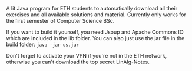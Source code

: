 A lit Java program for ETH students to automatically download all their exercises and all available solutions and material.
Currently only works for the first semester of Computer Science BSc.

If you want to build it yourself, you need Jsoup and Apache Commons IO which are included in the lib folder.
You can also just use the jar file in the build folder: `java -jar us.jar`

Don't forget to activate your VPN if you're not in the ETH network, otherwise you can't download the top secret LinAlg-Notes.
